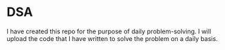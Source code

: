 # DSA
I have created this repo for the purpose of daily problem-solving. I will upload the code that I have written to solve the problem on a daily basis. 

